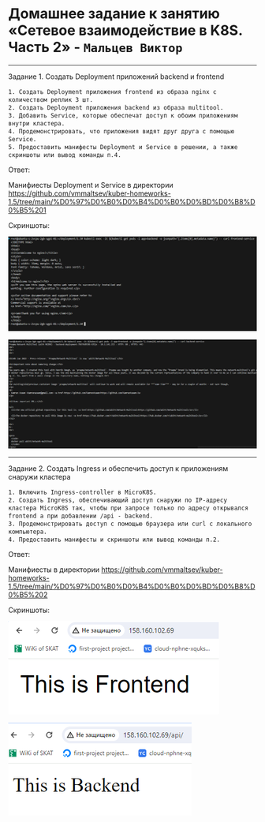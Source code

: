 # Домашнее задание к занятию «Сетевое взаимодействие в K8S. Часть 2» - `Мальцев Виктор`

---

Задание 1. Создать Deployment приложений backend и frontend

    1. Создать Deployment приложения frontend из образа nginx с количеством реплик 3 шт.
    2. Создать Deployment приложения backend из образа multitool.
    3. Добавить Service, которые обеспечат доступ к обоим приложениям внутри кластера.
    4. Продемонстрировать, что приложения видят друг друга с помощью Service.
    5. Предоставить манифесты Deployment и Service в решении, а также скриншоты или вывод команды п.4.

Ответ:

Манифиесты Deployment и Service в директории https://github.com/vmmaltsev/kuber-homeworks-1.5/tree/main/%D0%97%D0%B0%D0%B4%D0%B0%D0%BD%D0%B8%D0%B5%201

Скриншоты:

![alt text](https://github.com/vmmaltsev/screenshot/blob/main/Screenshot_118.png)

![alt text](https://github.com/vmmaltsev/screenshot/blob/main/Screenshot_119.png)

---

Задание 2. Создать Ingress и обеспечить доступ к приложениям снаружи кластера

    1. Включить Ingress-controller в MicroK8S.
    2. Создать Ingress, обеспечивающий доступ снаружи по IP-адресу кластера MicroK8S так, чтобы при запросе только по адресу открывался frontend а при добавлении /api - backend.
    3. Продемонстрировать доступ с помощью браузера или curl с локального компьютера.
    4. Предоставить манифесты и скриншоты или вывод команды п.2.

Ответ:

Манифиесты в директории https://github.com/vmmaltsev/kuber-homeworks-1.5/tree/main/%D0%97%D0%B0%D0%B4%D0%B0%D0%BD%D0%B8%D0%B5%202

Скриншоты:

![alt text](https://github.com/vmmaltsev/screenshot/blob/main/Screenshot_121.png)

![alt text](https://github.com/vmmaltsev/screenshot/blob/main/Screenshot_122.png)